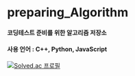 # preparing_Algorithm
#### 코딩테스트 준비를 위한 알고리즘 저장소

#### 사용 언어 : C++, Python, JavaScript

[![Solved.ac 프로필](http://mazassumnida.wtf/api/v2/generate_badge?boj=kyubin0209)](https://solved.ac/kyubin0209/)
